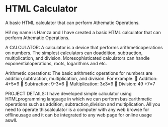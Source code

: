 # HTML Calculator
A basic HTML calculator that can perform Athematic Operations.

Hi! my name is Hamza and I have created a basic HTML calculator that can perform Athematic Operations. 

A CALCULATOR:
A calculator is a device that performs arithmeticoperations on numbers. The simplest calculators can doaddition, subtraction, multiplication, and division. Moresophisticated calculators can handle exponentialoperations, roots, logarithms and etc.

Arithmetic operations:
The basic arithmetic operations for numbers are addition,subtraction, multiplication, and division. For example:
 Addition: 4+5=9
 Subtraction: 9-3=6
 Multiplication: 3x3=9
 Division: 49 ÷7=7

PROJECT DETAILS:
I have developed simple calculator using HTMLprogramming language in which we can perform basicarithmetic operations such as addition, subtraction,division and multiplication. All you need to operate thiscalculator is a computer with any web browse for offlineusage and it can be integrated to any web page for online usage aswll.
